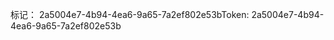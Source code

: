 <span data-ttu-id="72ae0-101">标记： 2a5004e7-4b94-4ea6-9a65-7a2ef802e53b</span><span class="sxs-lookup"><span data-stu-id="72ae0-101">Token: 2a5004e7-4b94-4ea6-9a65-7a2ef802e53b</span></span>